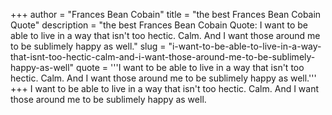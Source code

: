 +++
author = "Frances Bean Cobain"
title = "the best Frances Bean Cobain Quote"
description = "the best Frances Bean Cobain Quote: I want to be able to live in a way that isn't too hectic. Calm. And I want those around me to be sublimely happy as well."
slug = "i-want-to-be-able-to-live-in-a-way-that-isnt-too-hectic-calm-and-i-want-those-around-me-to-be-sublimely-happy-as-well"
quote = '''I want to be able to live in a way that isn't too hectic. Calm. And I want those around me to be sublimely happy as well.'''
+++
I want to be able to live in a way that isn't too hectic. Calm. And I want those around me to be sublimely happy as well.
